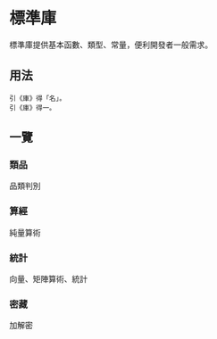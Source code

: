 # 標準庫
標準庫提供基本函數、類型、常量，便利開發者一般需求。
## 用法
```
引《庫》得「名」。
引《庫》得一。
```
## 一覽
### 類品
品類判別
### 算經
純量算術
### 統計
向量、矩陣算術、統計
### 密藏
加解密
